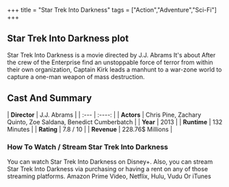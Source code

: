 +++
title = "Star Trek Into Darkness"
tags = ["Action","Adventure","Sci-Fi"]
+++
## Star Trek Into Darkness plot
Star Trek Into Darkness is a movie directed by J.J. Abrams It's about After the crew of the Enterprise find an unstoppable force of terror from within their own organization, Captain Kirk leads a manhunt to a war-zone world to capture a one-man weapon of mass destruction.
## Cast And Summary
| **Director**      | J.J. Abrams |
    | :---        |    :----:   |
    |  **Actors** | Chris Pine, Zachary Quinto, Zoe Saldana, Benedict Cumberbatch |
    | **Year**   | 2013    |
    |  **Runtime** | 132 Minutes |
    |  **Rating** | 7.8 / 10 | 
    |  **Revenue** | 228.76$ Millions |
### How To Watch / Stream Star Trek Into Darkness
You can watch Star Trek Into Darkness on Disney+.
Also, you can stream Star Trek Into Darkness via purchasing or having a rent on any of those streaming platforms.
Amazon Prime Video, Netflix, Hulu, Vudu Or iTunes